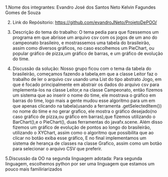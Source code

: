 1.Nome dos integrantes:
Evandro José dos Santos Neto
Kelvin Fagundes Gomes de Souza

2. Link do Repósitorio: https://github.com/evandroJNeto/ProjetoDePOO/

3. Descrição do tema do trabalho:
O tema pedia para que fizessemos um programa em que abrisse um arquivo csv com os jogos de um ano do campeonato brasileiro, e mostrassemos
uma tabela do brasileirão, assim como diversos gráficos, no caso escolhemos um PieChart, ou popular gráfico de pizza,um gráfico de barras, e um gráfico de evolução do time.

4. Discussão da solução:
Nosso grupo ficou com o tema da tabela do brasileirão, começamos fazendo a tabela,em que a classe Leitor faz o trabalho de ler o arquivo csv
usando uma List do tipo abstrato Jogo, em que é focado principalmente em abstrair os dados do arquivo csv para implementa-los na classe Leitor,e na classe Campeonato,
então fizemos um sistema que ao inserir o nome do time, ele mostrava o gráfico em barras do time, logo mais a gente mudou esse algoritmo para um em que apenas clicando na tabela(usando a ferramenta .getSelectedItem())
no nome do time e no gerar grafico, ele mostra o gráfico desejado(no caso gráfico de pizza,ou gráfico em barras),que fizemos utilizando o BarChart(),e o PieChart(), duas ferramentas do javafx.scene.
Além disso fizemos um gráfico de evolução de pontos ao longo do brasileirão, utilizando o XYChart, assim como o algoritmo que possibilita que ao clicar no botão exiba esse gráfico, E no final implementamos um sistema de herança de classes na classe Grafico, assim como um botão para selecionar o arquivo CSV que preferir.

5.Discussão da OO na segunda linguagem adotada:
Para segunda linguagem, escolhemos python por ser uma linguagem que estamos um pouco mais familiriarizados
